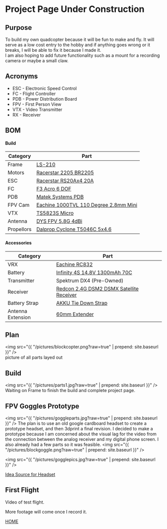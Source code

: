 # Project Page Under Construction

## Purpose
To build my own quadcopter because it will be fun to make and fly. It will serve
 as a low cost entry to the hobby and if anything goes wrong or it breaks,
 I will be able to fix it because I made it.
 <br>I am also hoping to add future functionality such as a mount for a recording
 camera or maybe a small claw.

## Acronyms
<ul>
  <li>ESC - Electronic Speed Control</li>
  <li>FC - Flight Controller</li>
  <li>PDB - Power Distribution Board</li>
  <li>FPV - First Person View</li>
  <li>VTX - Video Transmitter</li>
  <li>RX - Receiver</li>
</ul>

## BOM
#### Build

Category | Part
------------- | -------------
Frame | <a href="https://goo.gl/aYbrOu">LS-210</a>
Motors | <a href="https://goo.gl/a0K6uP">Racerstar 2205 BR2205</a>
ESC | <a href="https://goo.gl/fn3qAT">Racerstar RS20Ax4 20A</a>
FC | <a href="https://goo.gl/iR5tkF">F3 Acro 6 DOF</a>
PDB | <a href="https://goo.gl/FTEg89">Matek Systems PDB</a>
FPV Cam | <a href="https://goo.gl/6sQSpP">Eachine 1000TVL 110 Degree 2.8mm Mini</a>
VTX | <a href="https://goo.gl/18OOai">TS5823S Micro</a>
Antenna | <a href="https://goo.gl/7077TR">DYS FPV 5.8G 4dBi</a>
Propellors | <a href="https://goo.gl/aBQx3v">Dalprop Cyclone T5046C 5x4.6</a>

#### Accessories

Category | Part
------------- | -------------
VRX | <a href="https://goo.gl/d5XNC0">Eachine RC832</a>
Battery | <a href="https://goo.gl/b7iOPu">Infinity 4S 14.8V 1300mAh 70C</a>
Transmitter | Spektrum DX4 (Pre-Owned)
Receiver | <a href="https://goo.gl/u8BMjC">Redcon 2.4G DSM2 DSMX Satellite Receiver</a>
Battery Strap | <a href="https://goo.gl/LWe5i8">AKKU Tie Down Strap</a>
Antenna Extension | <a href="https://goo.gl/sd0MD9">60mm Extender</a>


## Plan
<img src="{{ "/pictures/blockcopter.png?raw=true" | prepend: site.baseurl }}" />
<br>picture of all parts layed out

## Build
<img src="{{ "/pictures/parts1.jpg?raw=true" | prepend: site.baseurl }}" />
<br>Waiting on Frame to finish the build and complete project page.


## FPV Goggles Prototype
<img src="{{ "/pictures/goggleparts.jpg?raw=true" | prepend: site.baseurl }}" />
The plan is to use an old google cardboard headset to create a prototype headset,
and then 3dprint a final revision. I decided to make a prototype because I am concerned
about the visual lag for the video from the connection between the analog receiver
and my digital phone screen. I also already had a few parts so it was feasible.
<img src="{{ "/pictures/blockgoggle.png?raw=true" | prepend: site.baseurl }}" />

<img src="{{ "/pictures/gogglepics.jpg?raw=true" | prepend: site.baseurl }}" />


<a href="http://copterwars.com/blog/?p=64">Idea Source for Headset</a>

## First Flight
Video of test flight.

More footage will come once I record it.

<a href="http://mitchellstride.com/">HOME</a>
